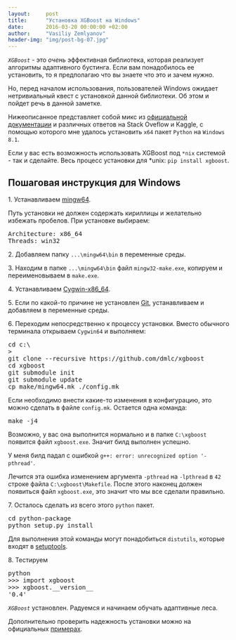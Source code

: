 ```yaml
---
layout:     post
title:      "Установка XGBoost на Windows"
date:       2016-03-20 00:00:00 +02:00
author:     "Vasiliy Zemlyanov"
header-img: "img/post-bg-07.jpg"
---
```


*`XGBoost`* - это *очень* эффективная библиотека, которая реализует алгоритмы адаптивного бустинга. Если вам понадобилось ее установить, то я предполагаю что вы знаете что это и зачем нужно. 

Но, перед началом использования, пользователей Windows ожидает нетривиальный квест с установкой данной библиотеки. Об этом и пойдет речь в данной заметке.

Нижеописанное представляет собой микс из [официальной документации](https://xgboost.readthedocs.org/en/latest/build.html#building-on-windows/ "XGBoost official documentation installation.") и различных ответов на Stack Oveflow и Kaggle, с помощью которого мне удалось установить `x64` пакет `Python` на `Windows 8.1`.

Если у вас есть возможность использовать XGBoost под `*nix` системой - так и сделайте. Весь процесс установки для *unix: `pip install xgboost`.

## Пошаговая инструкция для Windows

1\. Устанавливаем [mingw64](https://sourceforge.net/projects/mingw-w64/ "mingw64 installation link."). 

Путь установки не должен содержать кириллицы и желательно избежать пробелов. При установке выбираем:

<pre>
Architecture: x86_64
Threads: win32
</pre>

2\. Добавляем папку `...\mingw64\bin` в переменные среды.

3\. Находим в папке `...\mingw64\bin` файл `mingw32-make.exe`, копируем и переименовываем в `make.exe`.

4\. Устанавливаем
[Cygwin-x86_64](https://cygwin.com/install.html "Cygwin-x86_64 installation link.").

5\. Если по какой-то причине не установлен [Git](https://git-for-windows.github.io "git for windows installation link."), устанавливаем и добавляем в переменные среды.

6\. Переходим непосредственно к процессу установки. Вместо обычного терминала открываем `Cygwin64` и выполняем:

<pre>
cd c:\
>
git clone --recursive https://github.com/dmlc/xgboost
cd xgboost
git submodule init
git submodule update
cp make/mingw64.mk ./config.mk
</pre>

Если необходимо внести какие-то изменения в конфигурацию, это можно сделать в файле `config.mk`.
Остается одна команда:

<pre>
make -j4
</pre>

Возможно, у вас она выполнится нормально и в папке `C:\xgboost` появится файл `xgboost.exe`. Значит билд выполнен успешно.

У меня билд падал с ошибкой `g++: error: unrecognized option '-pthread'`.

Лечится эта ошибка изменением аргумента `-pthread` на `-lpthread` в `42` строке файла `C:\xgboost\Makefile`.
После этого наконец должен появиться файл `xgboost.exe`, это значит что мы все сделали правильно.

7\. Осталось сделать из всего этого `python` пакет.

<pre>
cd python-package
python setup.py install
</pre>

Для выполнения этой команды могут понадобиться `distutils`, которые входят в [setuptools](https://pypi.python.org/pypi/setuptools "setuptools for windows installation link.").

8\. Тестируем

<pre>
python
>>> import xgboost
>>> xgboost.__version__
'0.4'
</pre>

*`XGBoost`* установлен. Радуемся и начинаем обучать адаптивные леса.

Дополнительно проверить надежность установки можно на официальных [примерах](https://github.com/dmlc/xgboost/tree/master/demo/guide-python "official XGBoost examples.").
